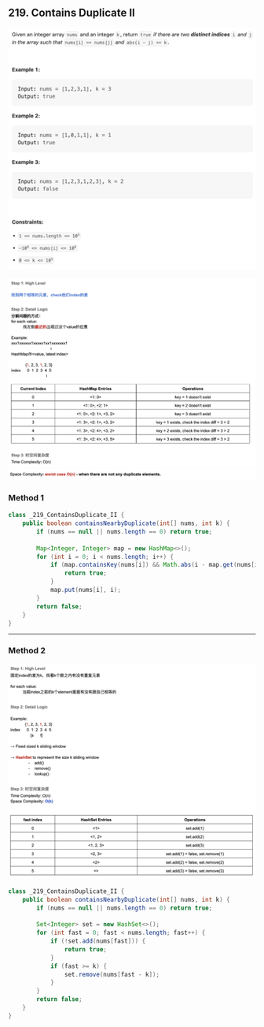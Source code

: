 ## 219. Contains Duplicate II
![](img/2022-12-20-00-19-17.png)

![](img/2022-12-20-17-55-02.png)
![](img/2022-12-20-17-55-13.png)

### Method 1

```java
class _219_ContainsDuplicate_II {
    public boolean containsNearbyDuplicate(int[] nums, int k) {
        if (nums == null || nums.length == 0) return true;

        Map<Integer, Integer> map = new HashMap<>();
        for (int i = 0; i < nums.length; i++) {
            if (map.containsKey(nums[i]) && Math.abs(i - map.get(nums[i])) <= k) {
                return true;
            }
            map.put(nums[i], i);
        }
        return false;
    }
}
```

---

### Method 2
![](img/2022-12-20-17-59-14.png)

```java
class _219_ContainsDuplicate_II {
    public boolean containsNearbyDuplicate(int[] nums, int k) {
        if (nums == null || nums.length == 0) return true;

        Set<Integer> set = new HashSet<>();
        for (int fast = 0; fast < nums.length; fast++) {
            if (!set.add(nums[fast])) {
                return true;
            }
            if (fast >= k) {
                set.remove(nums[fast - k]);
            }
        }
        return false;
    }
}
```